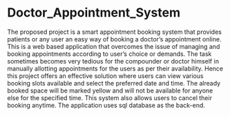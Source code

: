 # Doctor_Appointment_System

The proposed project is a smart appointment booking system that provides patients or any user an easy way of booking a doctor’s appointment online. This is a web based application that overcomes the issue of managing and booking appointments according to user’s choice or demands. The task sometimes becomes very tedious for the compounder or doctor himself in manually allotting appointments for the users as per their availability. Hence this project offers an effective solution where users can view various booking slots available and select the preferred date and time. The already booked space will be marked yellow and will not be available for anyone else for the specified time. This system also allows users to cancel their booking anytime. The application uses sql database as the back-end.
